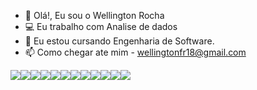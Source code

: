 - 👋 Olá!, Eu sou o Wellington Rocha
- 💻 Eu trabalho com Analise de dados
- 🌱 Eu estou cursando Engenharia de Software.
- 📫 Como chegar ate mim - wellingtonfr18@gmail.com
<div>
  <a href="https://github.com/Wellingto-Rocha>
![Anurag's GitHub stat(https://github-readme-stats.vercel.app/api?username=wellington-rocha&show_icons=true&theme=dark)
</div>
<div>
<a href="https://www.youtube.com/@wellingtonrocha1386 target="_blank"><img src="https://img.shields.io/badge/WhatsApp-25D366?style=for-the-badge&logo=whatsapp&logoColor=white
<a href="https://www.youtube.com/@wellingtonrocha1386 target="_blank"><img src="https://img.shields.io/badge/Gmail-D14836?style=for-the-badge&logo=gmail&logoColor=white
<a href="https://www.youtube.com/@wellingtonrocha1386 target="_blank"><img src="https://img.shields.io/badge/LinkedIn-0077B5?style=for-the-badge&logo=linkedin&logoColor=white
<a href="https://www.youtube.com/@wellingtonrocha1386 target="_blank"><img src="https://img.shields.io/badge/Instagram-E4405F?style=for-the-badge&logo=instagram&logoColor=white
<a href="https://www.youtube.com/@wellingtonrocha1386 target="_blank"><img src="https://img.shields.io/badge/Gmail-D14836?style=for-the-badge&logo=gmail&logoColor=white
<a href="https://www.youtube.com/@wellingtonrocha1386 target="_blank"><img src="https://img.shields.io/badge/YouTube-FF0000?style=for-the-badge&logo=youtube&logoColor=white</div>
<a href="https://www.youtube.com/@wellingtonrocha1386 target="_blank"><img src="https://img.shields.io/badge/WhatsApp-25D366?style=for-the-badge&logo=whatsapp&logoColor=white
<a href="https://www.youtube.com/@wellingtonrocha1386 target="_blank"><img src="https://img.shields.io/badge/Gmail-D14836?style=for-the-badge&logo=gmail&logoColor=white
<a href="https://www.linkedin.com/in/wellfrocha target="_blank"><img src="https://img.shields.io/badge/LinkedIn-0077B5?style=for-the-badge&logo=linkedin&logoColor=white
<a href="https://www.instagram.com/wellington_frocha/ target="_blank"><img src="https://img.shields.io/badge/Instagram-E4405F?style=for-the-badge&logo=instagram&logoColor=white
<a href="https://wellingtonfr18@gmail.com target="_blank"><img src="https://img.shields.io/badge/Gmail-D14836?style=for-the-badge&logo=gmail&logoColor=white"
<a href="https://www.youtube.com/@wellingtonrocha1386 target="_blank"><img src="https://img.shields.io/badge/YouTube-FF0000?style=for-the-badge&logo=youtube&logoColor=white"
</div>
